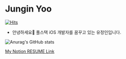 # Jungin Yoo 
[![Hits](https://hits.seeyoufarm.com/api/count/incr/badge.svg?url=https%3A%2F%2Fgithub.com%2Fyoo86%2Fhit-counter&count_bg=%2300C989&title_bg=%23555555&icon=swift.svg&icon_color=%23FF2100&title=Hits&edge_flat=true)](https://hits.seeyoufarm.com)
- 안녕하세요👋 풀스택 iOS 개발자를 꿈꾸고 있는 유정인입니다. <br/>

![Anurag's GitHub stats](https://github-readme-stats.vercel.app/api?username=yoo86&show_icons=true&theme=cobalt&hide=stars)

[My Notion RESUME Link](https://www.notion.so/Junior-iOS-Developer-40c0eb8e67384b57b1d5036aa8206ede)

<!---
yoo86/yoo86 is a ✨ special ✨ repository because its `README.md` (this file) appears on your GitHub profile.
You can click the Preview link to take a look at your changes.
--->
